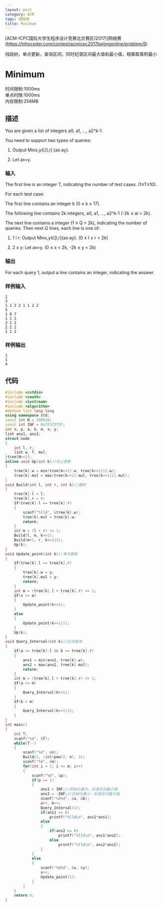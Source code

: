 ```yaml
---
layout: post
category: ACM
tags: 线段树
title: Minimum
---
```

[ACM-ICPC国际大学生程序设计竞赛北京赛区(2017)]网络赛(https://hihocoder.com/contest/acmicpc2017beijingonline/problem/9)

线段树，单点更新，查询区间，同时纪录区间最大值和最小值，相乘取乘积最小
<!--more-->
# Minimum
时间限制:1000ms  
单点时限:1000ms  
内存限制:256MB  
## 描述
You are given a list of integers a0, a1, …, a2^k-1.

You need to support two types of queries:

1. Output Minx,y∈[l,r] {ax∙ay}.

2. Let ax=y.

### 输入
The first line is an integer T, indicating the number of test cases. (1≤T≤10).

For each test case:

The first line contains an integer k (0 ≤ k ≤ 17).

The following line contains 2k integers, a0, a1, …, a2^k-1 (-2k ≤ ai < 2k).

The next line contains a integer  (1 ≤ Q < 2k), indicating the number of queries. Then next Q lines, each line is one of:

1. 1 l r: Output Minx,y∈[l,r]{ax∙ay}. (0 ≤ l ≤ r < 2k)

2. 2 x y: Let ax=y. (0 ≤ x < 2k, -2k ≤ y < 2k)

### 输出
For each query 1, output a line contains an integer, indicating the answer.

### 样例输入
```
1
3
1 1 2 2 1 1 2 2
5
1 0 7
1 1 2
2 1 2
2 2 2
1 1 2
```
### 样例输出
```
1
1
4
```

## 代码
```c++
#include <cstdio>
#include <cmath>
#include <iostream>
#include <algorithm>
#define lint long long
using namespace std;
const int N = 100010;
const int INF = 0x3f3f3f3f;
int n, p, a, b, m, x, y;
lint ans1, ans2;
struct node
{
    int l, r;
    lint w, f, mul;
}tree[N<<2];
inline void Up(int k)//向上更新
{
    tree[k].w = min(tree[k<<1].w, tree[k<<1|1].w);
    tree[k].mul = max(tree[k<<1].mul, tree[k<<1|1].mul);
}
void Build(int l, int r, int k)//建树
{
    tree[k].l = l;
    tree[k].r = r;
    if(tree[k].l == tree[k].r)
    {
        scanf("%lld", &tree[k].w);
        tree[k].mul = tree[k].w;
        return;
    }
    int m = (l + r) >> 1;
    Build(l, m, k<<1);
    Build(m+1, r, k<<1|1);
    Up(k);
}
void Update_point(int k)//单点更新
{
    if(tree[k].l == tree[k].r)
    {
        tree[k].w = y;
        tree[k].mul = y;
        return;
    }
    int m = (tree[k].l + tree[k].r) >> 1; 
    if(x <= m)
    {
        Update_point(k<<1);
    }
    else
    {
        Update_point(k<<1|1);
    }
    Up(k);
}
void Query_Interval(int k)//区间查询
{
    if(a <= tree[k].l && b >= tree[k].r)
    {
        ans1 = min(ans1, tree[k].w);
        ans2 = max(ans2, tree[k].mul);
        return;
    }
    int m = (tree[k].l + tree[k].r) >> 1;
    if(a <= m)
    {
        Query_Interval(k<<1);
    }
    if(b > m)
    {
        Query_Interval(k<<1|1);
    }
}
int main()
{
    int T;
    scanf("%d", &T);
    while(T--)
    {
        scanf("%d", &n);
        Build(1, (int)pow(2, n), 1);
        scanf("%d", &m);
        for(int i = 1; i <= m; i++)
        {
            scanf("%d", &p);
            if(p == 1)
            {
                ans1 = INF;//初始化最大，纪录区间最小值
                ans2 = -INF;//初始化最小，纪录区间最大值
                scanf("%d%d", &a, &b);
                a++, b++;
                Query_Interval(1);
                if(ans1 >= 0)
                    printf("%lld\n", ans1*ans1);
                else
                {
                    if(ans2 >= 0)
                        printf("%lld\n", ans1*ans2);
                    else
                        printf("%lld\n", ans2*ans2);
                }
            }
            else
            {
                scanf("%d%d", &x, &y);
                x++;
                Update_point(1);
            }
        }
    }
    return 0;
}
```

